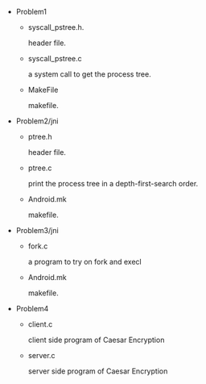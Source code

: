 - Problem1
    - syscall_pstree.h. 

      header file.
    
    - syscall_pstree.c
    
      a system call to get the process tree.
        
    - MakeFile
    
      makefile.

- Problem2/jni
    - ptree.h
    
      header file.

    - ptree.c
    
      print the process tree in a depth-first-search order.
    
    - Android.mk
    
      makefile.
    
- Problem3/jni
    - fork.c
    
      a program to try on fork and execl
      
    - Android.mk
    
      makefile.

- Problem4
    - client.c
      
      client side program of Caesar Encryption
    
    - server.c
    
      server side program of Caesar Encryption
